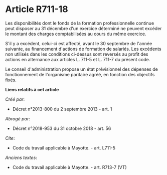 # Article R711-18

Les disponibilités dont le fonds de la formation professionnelle continue peut disposer au 31 décembre d'un exercice
déterminé ne peuvent excéder le montant des charges comptabilisées au cours du même exercice. 

S'il y a excédent, celui-ci est affecté, avant le 30 septembre de l'année suivante, au financement d'actions de formation de
salariés. Les excédents non utilisés dans les conditions ci-dessus sont reversés au profit des actions en alternance aux
articles L. 711-5 et L. 711-7 du présent code. 

Le conseil d'administration propose un état prévisionnel des dépenses de fonctionnement de l'organisme paritaire agréé, en
fonction des objectifs fixés.

**Liens relatifs à cet article**

_Créé par_:

  - Décret n°2013-800 du 2 septembre 2013 - art. 1

_Abrogé par_:

  - Décret n°2018-953 du 31 octobre 2018 - art. 56

_Cite_:

  - Code du travail applicable à Mayotte. - art. L711-5

_Anciens textes_:

  - Code du travail applicable à Mayotte. - art. R713-7 (VT)
